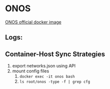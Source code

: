 # ONOS
[ONOS official docker image](https://hub.docker.com/r/onosproject/onos)
## Logs:

## Container-Host Sync Strategies
1. export networks.json using API
2. mount config files
    1. `docker exec -it onos bash`
    2. `ls root/onos -type -f | grep cfg`